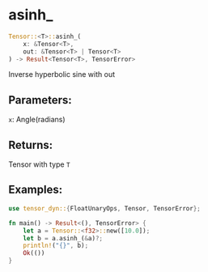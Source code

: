 # asinh_
```rust
Tensor::<T>::asinh_(
    x: &Tensor<T>, 
    out: &Tensor<T> | Tensor<T>
) -> Result<Tensor<T>, TensorError>
```
Inverse hyperbolic sine with out
## Parameters:
`x`: Angle(radians)
## Returns:
Tensor with type `T`
## Examples:
```rust
use tensor_dyn::{FloatUnaryOps, Tensor, TensorError};

fn main() -> Result<(), TensorError> {
    let a = Tensor::<f32>::new([10.0]);
    let b = a.asinh_(&a)?;
    println!("{}", b);
    Ok(())
}
```